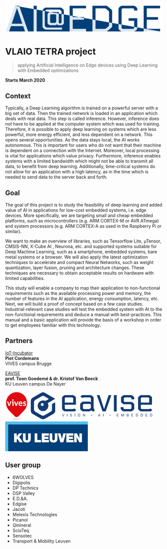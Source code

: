 ![AI@EDGE](./media/ai-edge.png)

# VLAIO TETRA project

> applying Artificial Intelligence on Edge devices using Deep Learning with Embedded optimizations

**Starts March 2020**

## Context

Typically, a Deep Learning algorithm is trained on a powerful server with a big set of data. Then the trained network is loaded in an application which deals with real data. This step is called inference. However, inference does not have to be applied at the computer system which was used for training. Therefore, it is possible to apply deep learning on systems which are less powerful, more energy efficient, and less dependent on a network. This opens several opportunities. As the data stays local, the AI works autonomous. This is important for users who do not want that their machine is dependent on a connection with the Internet. Moreover, local processing is vital for applications which value privacy. Furthermore, inference enables systems with a limited bandwidth which might not be able to transmit all data, to benefit from deep learning. Additionally, time-critical systems do not allow for an application with a high latency, as in the time which is needed to send data to the server back and forth.

## Goal

The goal of this project is to study the feasibility of deep learning and added value of AI in applications for low-cost embedded systems, i.e. edge devices. More specifically, we are targeting small and cheap embedded platforms, such as microcontrollers (e.g. ARM CORTEX-M or AVR ATmega) and system processors (e.g. ARM CORTEX-A as used in the Raspberry Pi or similar).

We want to make an overview of libraries, such as Tensorflow Lite, µTensor, CMSIS-NN, X-Cube AI , Neurona, etc. and supported systems suitable for Deep Machine Learning, such as a smartphone, embedded systems, bare metal systems or a browser. We will also apply the latest optimization techniques to accelerate and compact Neural Networks, such as weight quantization, layer fusion, pruning and architecture changes. These techniques are necessary to obtain acceptable results on hardware with limited capabilities.  

This study will enable a company to map their application to non-functional requirements such as the available processing power and memory, the number of features in the AI application, energy consumption, latency, etc. Next, we will build a proof of concept based on a few case studies. Industrial-relevant case studies will test the embedded system with AI to the non-functional requirements and deduce a manual with best-practices. This manual and a basic application will provide the basis of a workshop in order to get employees familiar with this technology. 


## Partners

[IoT-Incubator](https://iot-incubator.be) <br/>
**Piet Cordemans** <br/>
VIVES campus Brugge

[EAVISE](http://www.eavise.be) <br/>
**prof. Toon Goedemé & dr. Kristof Van Beeck** <br/>
KU Leuven campus De Nayer

![VIVES](./media/vives.png)
![EAVISE](./media/eavise.png)
![KU Leuven](./media/kuleuven.png)

## User group

* 6WOLVES
* Digipolis
* DP Technics
* DSP Valley
* E.D.&A.
* Edgise
* Jacoti
* Melexis Technologies
* Picanol
* Qmineral
* ScioTeq 
* Sensotec
* Transport & Mobility Leuven
